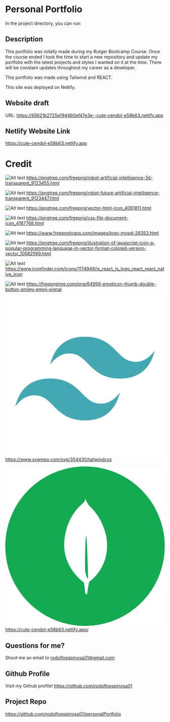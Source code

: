 # Personal Portfolio

In the project directory, you can run:

## Description

This portfolio was initally made during my Rutger Bootcamp Course. Once the course ended I took the time to start a new repository and update my portfolio with the latest projects and styles I wanted on it at the time. There will be constant updates throughout my career as a developer.

This portfolio was made using Tailwind and REACT.

This site was deployed on Netlify.

## Website draft

URL: https://65621b2725e194460ef47e3e--cute-cendol-e58b63.netlify.app

## Netlify Website Link

https://cute-cendol-e58b63.netlify.app

# Credit

![Alt text](src/assets/pngTree_robot1.png)
https://pngtree.com/freepng/robot-artificial-intelligence-3d-transparent_9123455.html

![Alt text](src/assets/pngTree_robot2.png)
https://pngtree.com/freepng/robot-future-artificial-intelligence-transparent_9123447.html

![Alt text](src/assets/pngTree_html.png)
https://pngtree.com/freepng/vector-html-icon_4091811.html

![Alt text](src/assets/pngTree_css.png)
https://pngtree.com/freepng/css-file-document-icon_4187768.html

![Alt text](src/assets/freepnglogos_mysql.png)
https://www.freepnglogos.com/images/logo-mysql-26353.html

![Alt text](src/assets/pngTree_javascript.png)
https://pngtree.com/freepng/illustration-of-javascript-icon-a-popular-programming-language-in-vector-format-colored-version-vector_10582569.html

![Alt text](src/assets/pngTree_css.png)
https://www.iconfinder.com/icons/1174949/js_react_js_logo_react_react_native_icon

![Alt text](src/assets/me_edit.png)
https://freepngimg.com/png/64956-emoticon-thumb-double-button-smiley-emoji-signal

![Alt text](src/assets/img/tailwindcss.svg)
https://www.svgrepo.com/svg/354430/tailwindcss

![Alt text](src/assets/img/mongodb.svg)
https://cute-cendol-e58b63.netlify.app/

## Questions for me?

Shoot me an email to rodolfoespinosa01@gmail.com

## Github Profile

Visit my Github profile!
https://github.com/rodolfoespinosa01

## Project Repo

https://github.com/rodolfoespinosa01/personalPortfolio
